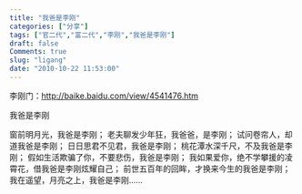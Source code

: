 ```yaml
---
title: "我爸是李刚"
categories: ["分享"]
tags: ["官二代","富二代","李刚","我爸是李刚"]
draft: false
Comments: true
slug: "ligang"
date: "2010-10-22 11:53:00"
---
```


李刚门：<a href="http://baike.baidu.com/view/4541476.htm" target="_blank">http://baike.baidu.com/view/4541476.htm</a>

我爸是李刚

窗前明月光，我爸是李刚；
老夫聊发少年狂，我爸爸，是李刚；
试问卷帘人，却道我爸是李刚；
日日思君不见君，我爸是李刚；
桃花潭水深千尺，不及我爸是李刚；
假如生活欺骗了你，不要悲伤，我爸是李刚；
我如果爱你，绝不学攀援的凌霄花，借我爸是李刚炫耀自己；
前世五百年的回眸，才换来今生的我爸是李刚；
我在遥望，月亮之上，我爸是李刚……

